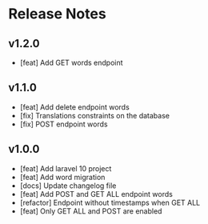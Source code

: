 # Release Notes

## v1.2.0

-   [feat] Add GET words endpoint

## v1.1.0

-   [feat] Add delete endpoint words
-   [fix] Translations constraints on the database
-   [fix] POST endpoint words 

## v1.0.0

-   [feat] Add laravel 10 project
-   [feat] Add word migration
-   [docs] Update changelog file
-   [feat] Add POST and GET ALL endpoint words
-   [refactor] Endpoint without timestamps when GET ALL
-   [feat] Only GET ALL and POST are enabled
